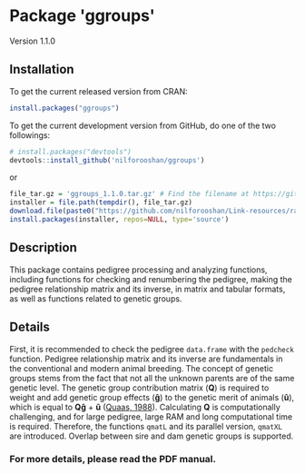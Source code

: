 # Package 'ggroups'

Version 1.1.0

## Installation

To get the current released version from CRAN:

```r
install.packages("ggroups")
```

To get the current development version from GitHub, do one of the two followings:

```r
# install.packages("devtools")
devtools::install_github('nilforooshan/ggroups')
```

or

```r
file_tar.gz = 'ggroups_1.1.0.tar.gz' # Find the filename at https://github.com/nilforooshan/Link-resources/raw/master/link_resources/
installer = file.path(tempdir(), file_tar.gz)
download.file(paste0("https://github.com/nilforooshan/Link-resources/raw/master/link_resources/", file_tar.gz), destfile=installer)
install.packages(installer, repos=NULL, type='source')
```

## Description

This package contains pedigree processing and analyzing functions, including functions for checking and renumbering the pedigree, making the pedigree relationship matrix and its inverse, in matrix and tabular formats, as well as functions related to genetic groups.

## Details

First, it is recommended to check the pedigree `data.frame` with the `pedcheck` function. Pedigree relationship matrix and its inverse are fundamentals in the conventional and modern animal breeding. The concept of genetic groups stems from the fact that not all the unknown parents are of the same genetic level. The genetic group contribution matrix (**Q**) is required to weight and add genetic group effects (**&gcirc;**) to the genetic merit of animals (**&ucirc;**), which is equal to **Q&gcirc;** + **&ucirc;** ([Quaas, 1988](https://doi.org/10.3168/jds.S0022-0302(88)79691-5)). Calculating **Q** is computationally challenging, and for large pedigree, large RAM and long computational time is required. Therefore, the functions `qmatL` and its parallel version, `qmatXL` are introduced. Overlap between sire and dam genetic groups is supported.

### For more details, please read the PDF manual.
